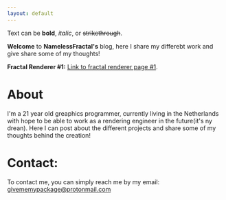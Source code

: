 ```yaml
---
layout: default
---
```


Text can be **bold**, _italic_, or ~~strikethrough~~.

**Welcome** to **NamelessFractal's** blog, here I share my differebt work and give share some of my thoughts! 


**Fractal Renderer #1:** [Link to fractal renderer page #1](./another-page.html).

# About

I'm a 21 year old greaphics programmer, currently living in the Netherlands with hope to be able to work as a rendering engineer in the future(it's ny drean). Here I can post about the different projects and share some of my thoughts behind the creation!

# Contact:

To contact me, you can simply reach me by my email: givememypackage@protonmail.com
